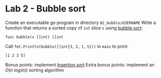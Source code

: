 # Lab 2 - Bubble sort

Create an executable go program in directory `02_bubble/USERNAME`
Write a function that returns a sorted copy of `int` slice `s` using [bubble sort](https://en.wikipedia.org/wiki/Bubble_sort):

```
func bubble(s []int) []int
```

Call `fmt.Println(bubble([]int{3,` `2,` `1,` `5}))` in `main` to print:

```
[1 2 3 5]
```

Bonus points: implement [Insertion sort](https://en.wikipedia.org/wiki/Insertion_sort)
Extra bonus points: implement an _O(n_ _log(n))_ sorting algorithm